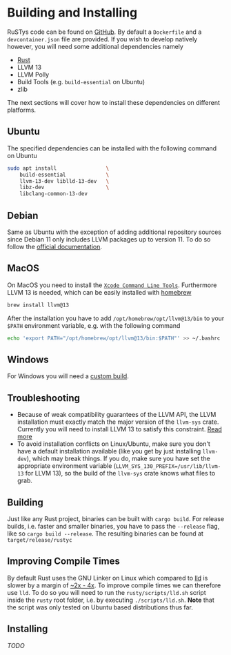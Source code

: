 # Building and Installing
RuSTys code can be found on [GitHub](https://github.com/PLC-lang/rusty). By default a `Dockerfile` and a `devcontainer.json` file are provided. If you wish to develop natively however, you will need some additional dependencies namely
- [Rust](https://www.rust-lang.org/tools/install)
- LLVM 13
- LLVM Polly
- Build Tools (e.g. `build-essential` on Ubuntu)
- zlib

The next sections will cover how to install these dependencies on different platforms.
## Ubuntu
The specified dependencies can be installed with the following command on Ubuntu
```bash
sudo apt install                \
    build-essential             \
    llvm-13-dev liblld-13-dev   \
    libz-dev                    \
    libclang-common-13-dev 
```

## Debian
Same as Ubuntu with the exception of adding additional repository sources since Debian 11 only includes LLVM packages up to version 11. To do so follow the [official documentation](https://apt.llvm.org/).

## MacOS
On MacOS you need to install the [`Xcode Command Line Tools`](https://developer.apple.com/downloads/). Furthermore LLVM 13 is needed, which can be easily installed with [homebrew](https://brew.sh)
```bash
brew install llvm@13
````
After the installation you have to add `/opt/homebrew/opt/llvm@13/bin` to your `$PATH` environment variable, e.g. with the following command
```bash
echo 'export PATH="/opt/homebrew/opt/llvm@13/bin:$PATH"' >> ~/.bashrc
```

## Windows
For Windows you will need a [custom build](https://github.com/plc-lang/llvm-package-windows/releases/tag/v13.0.0).

## Troubleshooting
* Because of weak compatibility guarantees of the LLVM API, the LLVM installation must exactly match the
major version of the `llvm-sys` crate. Currently you will need to install LLVM 13 to satisfy this constraint.
[Read more](https://crates.io/crates/llvm-sys)
* To avoid installation conflicts on Linux/Ubuntu, make sure you don't have a default installation available
(like you get by just installing `llvm-dev`), which may break things. If you do, make sure you have set
the appropriate environment variable (`LLVM_SYS_130_PREFIX=/usr/lib/llvm-13` for LLVM 13), so
the build of the `llvm-sys` crate knows what files to grab.

## Building
Just like any Rust project, binaries can be built with `cargo build`. For release builds, i.e. faster and smaller binaries, you have to pass the `--release` flag, like so `cargo build --release`. The resulting binaries can be found at `target/release/rustyc`

## Improving Compile Times
By default Rust uses the GNU Linker on Linux which compared to [lld](https://lld.llvm.org/) is slower by a margin of [~2x - 4x](https://llvm.org/devmtg/2016-10/slides/Ueyama-lld.pdf). To improve compile times we can therefore use `lld`. To do so you will need to run the `rusty/scripts/lld.sh` script inside the `rusty` root folder, i.e. by executing `./scripts/lld.sh`. **Note** that the script was only tested on Ubuntu based distributions thus far.


## Installing
_TODO_
